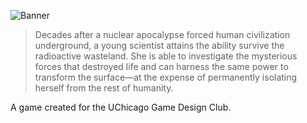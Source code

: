 ![Banner](https://i.imgur.com/zN3jq1i.png)

> Decades after a nuclear apocalypse forced human civilization underground, a young scientist attains the ability survive the radioactive wasteland. She is able to investigate the mysterious forces that destroyed life and can harness the same power to transform the surface—at the expense of permanently isolating herself from the rest of humanity.

A game created for the UChicago Game Design Club.
